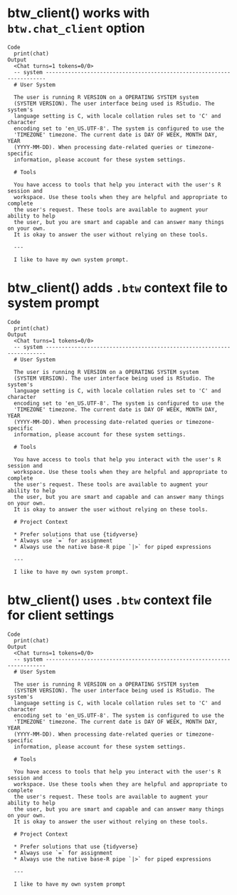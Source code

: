 # btw_client() works with `btw.chat_client` option

    Code
      print(chat)
    Output
      <Chat turns=1 tokens=0/0>
      -- system ----------------------------------------------------------------------
      # User System
      
      The user is running R VERSION on a OPERATING SYSTEM system 
      (SYSTEM VERSION). The user interface being used is RStudio. The system's 
      language setting is C, with locale collation rules set to 'C' and character 
      encoding set to 'en_US.UTF-8'. The system is configured to use the 
      'TIMEZONE' timezone. The current date is DAY OF WEEK, MONTH DAY, YEAR 
      (YYYY-MM-DD). When processing date-related queries or timezone-specific 
      information, please account for these system settings.
      
      # Tools
      
      You have access to tools that help you interact with the user's R session and 
      workspace. Use these tools when they are helpful and appropriate to complete 
      the user's request. These tools are available to augment your ability to help 
      the user, but you are smart and capable and can answer many things on your own.
      It is okay to answer the user without relying on these tools.
      
      ---
      
      I like to have my own system prompt.

# btw_client() adds `.btw` context file to system prompt

    Code
      print(chat)
    Output
      <Chat turns=1 tokens=0/0>
      -- system ----------------------------------------------------------------------
      # User System
      
      The user is running R VERSION on a OPERATING SYSTEM system 
      (SYSTEM VERSION). The user interface being used is RStudio. The system's 
      language setting is C, with locale collation rules set to 'C' and character 
      encoding set to 'en_US.UTF-8'. The system is configured to use the 
      'TIMEZONE' timezone. The current date is DAY OF WEEK, MONTH DAY, YEAR 
      (YYYY-MM-DD). When processing date-related queries or timezone-specific 
      information, please account for these system settings.
      
      # Tools
      
      You have access to tools that help you interact with the user's R session and 
      workspace. Use these tools when they are helpful and appropriate to complete 
      the user's request. These tools are available to augment your ability to help 
      the user, but you are smart and capable and can answer many things on your own.
      It is okay to answer the user without relying on these tools.
      
      # Project Context
      
      * Prefer solutions that use {tidyverse}
      * Always use `=` for assignment
      * Always use the native base-R pipe `|>` for piped expressions
      
      ---
      
      I like to have my own system prompt.

# btw_client() uses `.btw` context file for client settings

    Code
      print(chat)
    Output
      <Chat turns=1 tokens=0/0>
      -- system ----------------------------------------------------------------------
      # User System
      
      The user is running R VERSION on a OPERATING SYSTEM system 
      (SYSTEM VERSION). The user interface being used is RStudio. The system's 
      language setting is C, with locale collation rules set to 'C' and character 
      encoding set to 'en_US.UTF-8'. The system is configured to use the 
      'TIMEZONE' timezone. The current date is DAY OF WEEK, MONTH DAY, YEAR 
      (YYYY-MM-DD). When processing date-related queries or timezone-specific 
      information, please account for these system settings.
      
      # Tools
      
      You have access to tools that help you interact with the user's R session and 
      workspace. Use these tools when they are helpful and appropriate to complete 
      the user's request. These tools are available to augment your ability to help 
      the user, but you are smart and capable and can answer many things on your own.
      It is okay to answer the user without relying on these tools.
      
      # Project Context
      
      * Prefer solutions that use {tidyverse}
      * Always use `=` for assignment
      * Always use the native base-R pipe `|>` for piped expressions
      
      ---
      
      I like to have my own system prompt

